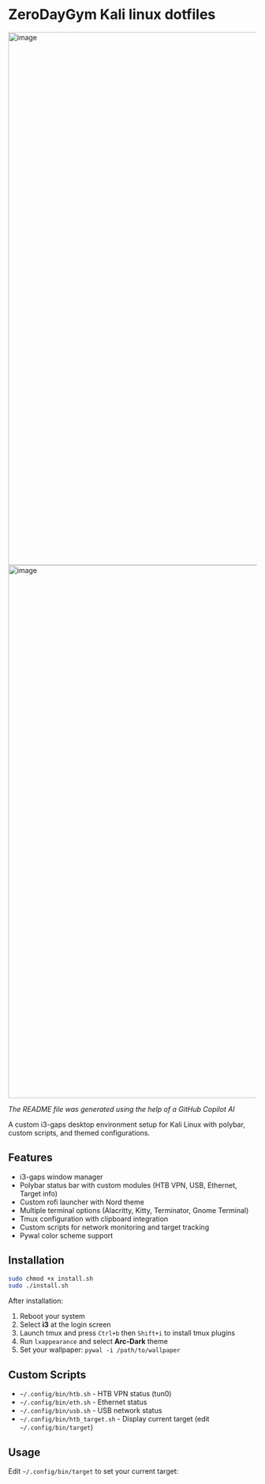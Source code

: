 # ZeroDayGym Kali linux dotfiles

<img width="1910" height="1079" alt="image" src="https://github.com/user-attachments/assets/bfedf358-4d49-4d39-a1e2-91954710ca39" />
<img width="1915" height="1079" alt="image" src="https://github.com/user-attachments/assets/3226d84d-d74f-4d88-8b56-1c808690603d" />

*The README file was generated using the help of a GitHub Copilot AI* 

A custom i3-gaps desktop environment setup for Kali Linux with polybar, custom scripts, and themed configurations.

## Features

- i3-gaps window manager
- Polybar status bar with custom modules (HTB VPN, USB, Ethernet, Target info)
- Custom rofi launcher with Nord theme
- Multiple terminal options (Alacritty, Kitty, Terminator, Gnome Terminal)
- Tmux configuration with clipboard integration
- Custom scripts for network monitoring and target tracking
- Pywal color scheme support

## Installation

```bash
sudo chmod +x install.sh
sudo ./install.sh
```

After installation:
1. Reboot your system
2. Select **i3** at the login screen
3. Launch tmux and press `Ctrl+b` then `Shift+i` to install tmux plugins
4. Run `lxappearance` and select **Arc-Dark** theme
5. Set your wallpaper: `pywal -i /path/to/wallpaper`

## Custom Scripts

- `~/.config/bin/htb.sh` - HTB VPN status (tun0)
- `~/.config/bin/eth.sh` - Ethernet status
- `~/.config/bin/usb.sh` - USB network status
- `~/.config/bin/htb_target.sh` - Display current target (edit `~/.config/bin/target`)

## Usage

Edit `~/.config/bin/target` to set your current target:
